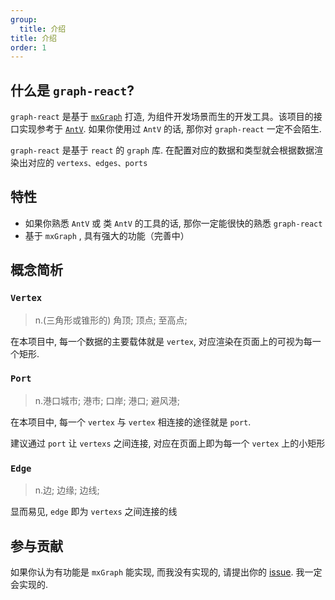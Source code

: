 ```yaml
---
group:
  title: 介绍
title: 介绍
order: 1
---
```


## 什么是 `graph-react`?

`graph-react` 是基于 [`mxGraph`](https://github.com/jgraph/mxgraph) 打造, 为组件开发场景而生的开发工具。该项目的接口实现参考于 [`AntV`](https://github.com/antvis/G2). 如果你使用过 `AntV` 的话, 那你对 `graph-react` 一定不会陌生.

`graph-react` 是基于 `react` 的 `graph` 库. 在配置对应的数据和类型就会根据数据渲染出对应的 `vertexs、edges、ports`

## 特性

- 如果你熟悉 `AntV` 或 类 `AntV` 的工具的话, 那你一定能很快的熟悉 `graph-react`
- 基于 `mxGraph` , 具有强大的功能（完善中）

## 概念简析

### `Vertex`

> n.(三角形或锥形的) 角顶; 顶点; 至高点;

在本项目中, 每一个数据的主要载体就是 `vertex`, 对应渲染在页面上的可视为每一个矩形.

### `Port`

> n.港口城市; 港市; 口岸; 港口; 避风港;

在本项目中, 每一个 `vertex` 与 `vertex` 相连接的途径就是 `port`.

建议通过 `port` 让 `vertexs` 之间连接, 对应在页面上即为每一个 `vertex` 上的小矩形

### `Edge`

> n.边; 边缘; 边线;

显而易见, `edge` 即为 `vertexs` 之间连接的线

## 参与贡献

如果你认为有功能是 `mxGraph` 能实现, 而我没有实现的, 请提出你的 [issue](https://github.com/mortalYoung/graph-react/issues). 我一定会实现的.
